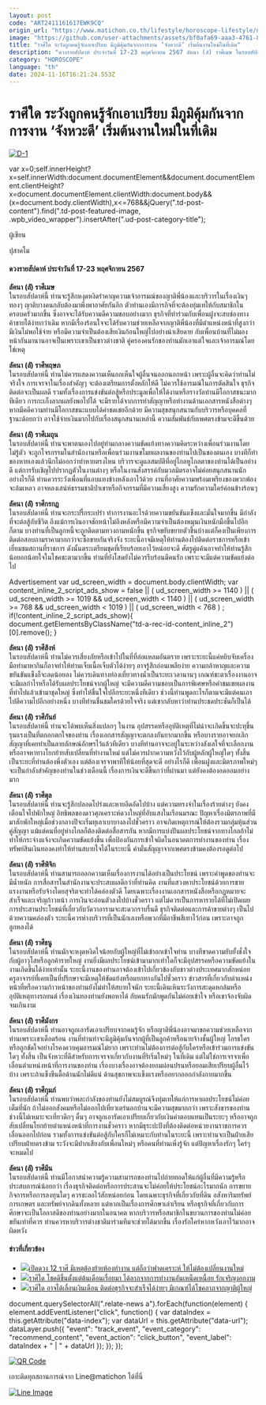 ```yaml
---
layout: post
code: "ART2411161617EWK9CQ"
origin_url: "https://www.matichon.co.th/lifestyle/horoscope-lifestyle/news_4900113"
image: "https://github.com/user-attachments/assets/bf0afa69-aaa3-4761-84f0-0931ca51d742"
title: "ราศีใด ระวังถูกคนรู้จักเอาเปรียบ มีภูมิคุ้มกันจากการงาน ‘จังหวะดี’ เริ่มต้นงานใหม่ในที่เดิม"
description: "ดวงรายสัปดาห์ ประจำวันที่ 17-23 พฤศจิกายน 2567 ลัคนา (ลั) ราศีเมษ ในรอบสัปดาห์นี้ ท่านจะรู้สึกหงุดหงิดรำคาญความเจ้าอารมณ์ของญาติพี่น้องและบริวารในเรื่องเงินๆ"
category: "HOROSCOPE"
language: "th"
date: 2024-11-16T16:21:24.553Z
---
```


# ราศีใด ระวังถูกคนรู้จักเอาเปรียบ มีภูมิคุ้มกันจากการงาน ‘จังหวะดี’ เริ่มต้นงานใหม่ในที่เดิม

[![](https://www.matichon.co.th/wp-content/uploads/2024/11/D-1-2.jpg "D-1")](https://www.matichon.co.th/wp-content/uploads/2024/11/D-1-2.jpg)

var x=0;self.innerHeight?x=self.innerWidth:document.documentElement&&document.documentElement.clientHeight?x=document.documentElement.clientWidth:document.body&&(x=document.body.clientWidth),x<=768&&jQuery(".td-post-content").find(".td-post-featured-image, .wpb\_video\_wrapper").insertAfter(".ud-post-category-title");

ผู้เขียน

ปุสาคโม

#### **ดวงรายสัปดาห์ ประจำวันที่ 17-23 พฤศจิกายน 2567**

**ลัคนา (ลั) ราศีเมษ**  
ในรอบสัปดาห์นี้ ท่านจะรู้สึกหงุดหงิดรำคาญความเจ้าอารมณ์ของญาติพี่น้องและบริวารในเรื่องเงินๆ ทองๆ ญาติบางคนกลับต้องมาพึ่งพาอาศัยกันอีก ตัวท่านเองมีภารกิจที่จะต้องทุ่มเทให้กับสมาชิกในครอบครัวมากขึ้น ซึ่งอาจจะได้รับความดีความชอบอย่างมาก ธุรกิจที่ทำร่วมกับเพื่อนฝูงจะสบช่องทางค้าขายได้ง่ายกว่าเดิม หากมีเรื่องร้อนใจจะได้รับความช่วยเหลือจากญาติพี่น้องที่มีตำแหน่งหน้าที่สูงกว่า มีเงินไม่พอใช้จ่าย หรือมีความจำเป็นต้องเสียเงินก้อนใหญ่ไปอย่างน่าเสียดาย กับเพื่อนบ้านที่ไม่มองหน้ากันมานานอาจเป็นเพราะเขาเป็นชาวต่างชาติ คู่ครองคนรักของท่านมักเอาแต่ใจและเจ้าอารมณ์โดยใช่เหตุ

**ลัคนา (ลั) ราศีพฤษภ**  
ในรอบสัปดาห์นี้ ท่านไม่ควรแสดงความเห็นอกเห็นใจผู้อื่นจนออกนอกหน้า เพราะผู้อื่นจะคิดว่าท่านไม่จริงใจ การเจรจาในเรื่องสำคัญๆ จะต้องเตรียมการตั้งหลักให้ดี ไม่ควรใช้อารมณ์ในการตัดสินใจ ธุรกิจติดต่อจะเป็นผลดี รวมทั้งเรื่องการแข่งขันต่อสู้หรือประมูลเพื่อให้ได้งานหรือรางวัลท่านมีโอกาสชนะมากทีเดียว การกะเก็งลาภผลยังพอไปได้ จะมีรายได้จากการทำสัญญาหรือทำงานด้านเอกสารหนังสือต่างๆ หากมีคดีความท่านมีโอกาสชนะแบบได้ค่าชดเชยอีกด้วย มีความสุขสนุกสนานกับบริวารหรือบุคคลที่ฐานะด้อยกว่า อาจใช้จ่ายเงินมากไปกับเรื่องสนุกสนานเหล่านี้ ความสัมพันธ์กับเพศตรงข้ามจะดีขึ้นด้วย

**ลัคนา (ลั) ราศีเมถุน**  
ในรอบสัปดาห์นี้ ท่านจะพาตนเองไปอยู่ท่ามกลางความขัดแย้งทางความคิดระหว่างเพื่อนร่วมงานโดยไม่รู้ตัว จะถูกโจรกรรมในสำนักงานหรือเพื่อนร่วมงานขโมยผลงานของท่านไปเป็นของตนเอง บางทีก็ทำของหายเองแล้วนึกไม่ออกว่าทำหายตรงไหน บริวารจะดูแลสมบัติที่อยู่ไกลหูไกลตาของท่านได้เป็นอย่างดี แต่การรับเชิญไปปรากฏตัวในงานต่างๆ หรือในงานสังสรรค์กับมวลมิตรอาจไม่ค่อยสนุกสนานนัก อย่างไรก็ดี ท่านควรระวังเพื่อนที่แอบแทงข้างหลังเอาไว้ด้วย งานที่อาศัยความพร้อมเพรียงของพวกพ้องจะล้มเหลว อาจหลงเสน่ห์ธรรมชาติป่าเขาหรือกิจกรรมที่มีความเสี่ยงสูง ความรักความใคร่ค่อนข้างร้อนๆ

**ลัคนา (ลั) ราศีกรกฎ**  
ในรอบสัปดาห์นี้ ท่านจะกระปรี้กระเปร่า ทำการงานอะไรด้วยความขยันขันแข็งและมั่นใจมากขึ้น มีกำลังที่จะต่อสู้กับชีวิต ถึงแม้การเงินอาจชักหน้าไม่ถึงหลังหรือมีความจำเป็นต้องหมุนเงินหนักมือขึ้นไปอีกก็ตาม บางท่านที่เป็นลูกหนี้จะถูกติดตามทวงถามหนักขึ้น ธุรกิจขยับขยายตัวขึ้นบ้างแต่ก็คงเป็นเพียงการติดต่อสอบถามราคามากกว่าจะซื้อขายกันจริงจัง ระยะนี้อาจมีเหตุให้ท่านต้องไปติดต่อราชการหรือเข้าเยี่ยมชมสถานที่ราชการ ดังนั้นตระเตรียมชุดที่เรียบร้อยเอาไว้หน่อยจะดี ศัตรูคู่แค้นอาจทำให้ท่านรู้สึกน้อยอกน้อยใจในโชคชะตามากขึ้น ท่านที่ยังโสดยังไม่ควรรีบร้อนมีคนรัก เพราะจะมีแต่ความขัดแย้งต่อไป

Advertisement var ud\_screen\_width = document.body.clientWidth; var content\_inline\_2\_script\_ads\_show = false || ( ud\_screen\_width >= 1140 ) || ( ud\_screen\_width >= 1019 && ud\_screen\_width < 1140 ) || ( ud\_screen\_width >= 768 && ud\_screen\_width < 1019 ) || ( ud\_screen\_width < 768 ) ; if(!content\_inline\_2\_script\_ads\_show){ document.getElementsByClassName("td-a-rec-id-content\_inline\_2")\[0\].remove(); }

**ลัคนา (ลั) ราศีสิงห์**  
ในรอบสัปดาห์นี้ ท่านไม่ควรเสี่ยงภัยหรือเข้าไปในที่ที่ล่อแหลมอันตราย เพราะระยะนี้แค่หยิบจับเครื่องมือทำมาหากินก็อาจทำให้ท่านเจ็บเนื้อเจ็บตัวได้ง่ายๆ อาจรู้สึกอ่อนเพลียง่าย ความกล้าหาญและความขยันขันแข็งก็จะลดน้อยลง ไม่ควรเดินทางท่องเที่ยวทางน้ำเป็นระยะเวลานานๆ เกณฑ์ชะตาเรื่องงานอาจจะมีผลกำไรหรือได้รับผลประโยชน์จากผู้ใหญ่ จะมีความดีความชอบเป็นการพิเศษหรือคำชมเชยผลงานที่ทำไปแล้วเข้ามาชุดใหญ่ ซึ่งทำให้ชื่นใจไปอีกระยะหนึ่งทีเดียว ช่วงนี้ท่านพูดอะไรก็ตามจะมีแต่คนเอาไปตีความไปอีกอย่างหนึ่ง บางทีท่านชื่นชมใครด้วยใจจริง แต่เขากลับหาว่าท่านประชดประชันก็เป็นได้

**ลัคนา (ลั) ราศีกันย์**  
ในรอบสัปดาห์นี้ ท่านจะได้พบเห็นสิ่งแปลกๆ ในงาน อุปสรรคหรืออุบัติเหตุที่ไม่น่าจะเกิดขึ้นจะปะทุขึ้นรุนแรงเป็นที่ตกอกตกใจของท่าน เรื่องเอกสารสัญญาจะตกลงกันยากมากขึ้น หรือบางรายอาจยกเลิกสัญญาที่เคยทำเป็นลายลักษณ์อักษรไว้แล้วทีเดียว บางทีท่านอาจจะอยู่ในระหว่างลังเลใจที่จะเลือกงานหรืออาจหาทางโยกย้ายสับเปลี่ยนที่ทำงานใหม่ แต่ไม่ควรฝากความหวังไว้กับผู้หลักผู้ใหญ่ใดๆ ทั้งสิ้น เป็นระยะที่ท่านต้องพึ่งตัวเอง แต่ต้องเจรจาพาทีให้น้อยที่สุดจะดี อย่างไรก็ดี เพื่อนฝูงและมิตรภาพใหม่ๆ จะเป็นกำลังสำคัญของท่านในช่วงเดือนนี้ เรื่องการเงินจะดีขึ้นกว่าที่ผ่านมา แต่ยังคงต้องอดออมอย่างมาก

**ลัคนา (ลั) ราศีตุล**  
ในรอบสัปดาห์นี้ ท่านจะรู้สึกปลอดโปร่งและหายอึดอัดไปบ้าง แต่ความทรงจำในเรื่องร้ายต่างๆ ยังคงเตือนใจไปพักใหญ่ อิทธิพลของดาวศุภเคราะห์ดวงใหญ่ที่อับแสงในเรือนมรณะ ปัญหาเรื่องมิตรภาพที่มีมาสักพักใหญ่เมื่อช่วงกลางปีจะเริ่มทุเลาเบาบางลงไปชั่วคราว อาจเกิดเหตุการณ์ให้ต้องรวมกลุ่มหุ้นส่วนคู่สัญญา แม้แต่คนที่อยู่ห่างไกลก็ต้องติดต่อสื่อสารกัน หากมีการแบ่งปันผลประโยชน์จากทางไกลถ้าไม่ทำให้กระจ่างแจ้งจะเกิดความขัดแย้งขึ้น เพื่อป้องกันการเข้าใจผิดในอนาคตการทำงานของท่าน เรื่องทรัพย์สินเงินทองคงทำให้ท่านสบายใจได้ในระยะนี้ คำมั่นสัญญาจากเพศตรงข้ามคงต้องรอดูต่อไป

**ลัคนา (ลั) ราศีพิจิก**  
ในรอบสัปดาห์นี้ ท่านสามารถออกความเห็นเรื่องการงานได้อย่างเป็นประโยชน์ เพราะคำพูดของท่านจะมีน้ำหนัก การสื่อสารในสำนักงานจะประสบผลดีกว่าที่ท่านคิด งานที่แสวงหาประโยชน์ด้วยการขายแรงงานหรือรับจ้างโดยสุจริตจะทำได้คล่องตัวดี โดยเฉพาะเรื่องงานเอกสารหนังสือหรือกฎหมายจะสำเร็จและเจริญก้าวหน้า การเงินจะอ่อนตัวลงไปบ้างชั่วคราว แต่ไม่ควรเป็นการหารายได้ที่ไม่เปิดเผย การประสานประโยชน์ที่เกี่ยวกับวัดวาอารามจะสะดวกราบรื่นดี ธุรกิจติดต่อและการค้าขายต่างๆ เป็นไปด้วยความคล่องตัว ระยะนี้ควรห่างบริวารที่เป็นนักเลงหรือพวกที่มีอาชีพสีเทาไว้ก่อน เพราะอาจถูกลูกหลงได้

**ลัคนา (ลั) ราศีธนู**  
ในรอบสัปดาห์นี้ ท่านมักจะหงุดหงิดใจน้อยกับผู้ใหญ่ที่ไม่เข้าอกเข้าใจท่าน บางทีขาดความยับยั้งชั่งใจกับผู้อาวุโสหรือลูกค้ารายใหญ่ งานยิ่งมีผลประโยชน์เข้ามามากเท่าใดก็จะมีอุปสรรคหรือความขัดแย้งในงานเกิดขึ้นได้ง่ายเท่านั้น ระยะนี้งานของท่านอาจต้องเข้าไปเกี่ยวข้องกับชาวต่างประเทศมากสักหน่อย ครูอาจารย์ที่เคยเป็นที่ปรึกษาจะมีเหตุให้ขัดแย้งหรือแยกทางกันไปชั่วคราว ข่าวสารที่เกี่ยวกับตำแหน่งหน้าที่หรือความก้าวหน้าของท่านยังไม่ทำให้สบายใจนัก ระยะนี้เดินเหินระวังการสะดุดหกล้มหรืออุบัติเหตุทางรถยนต์ เรื่องเงินทองท่านยังพอหาได้ กับคนรักมักพูดกันไม่ค่อยเข้าใจ หรือเขาจ้องจับผิดจนเกินงาม

**ลัคนา (ลั) ราศีมังกร**  
ในรอบสัปดาห์นี้ ท่านอาจถูกเอารัดเอาเปรียบจากคนรู้จัก หรือญาติพี่น้องอาจมาขอความช่วยเหลือจากท่านเพราะเขาเดือดร้อน งานที่ท่านทำจะมีภูมิคุ้มกันจากผู้ที่เป็นลูกค้าหรือนายจ้างชั้นผู้ใหญ่ โกรธใครหรือถูกขัดใจอย่างไรคงควบคุมอารมณ์ไม่ยาก เพราะท่านไม่ต้องการต่อสู้กับใครหรือเข้าร่วมการแข่งขันใดๆ ทั้งสิ้น เป็นจังหวะที่ดีสำหรับการเจรจาเกี่ยวกับงานที่ริเริ่มใหม่ๆ ในที่เดิม แต่ไม่ใช่การเจรจาเพื่อเลื่อนตำแหน่งหน้าที่การงานของท่าน เรื่องบางเรื่องอาจต้องยอมผ่อนปรนหรือยอมเสียเปรียบผู้อื่นไว้บ้าง เพราะถ้าแข็งขืนดื้อด้านนักไม่ดีแน่ ด้านสุขภาพจะแข็งแรงหรืออยากออกกำลังกายมากขึ้น

**ลัคนา (ลั) ราศีกุมภ์**  
ในรอบสัปดาห์นี้ ท่านพบว่าพละกำลังของท่านยังไม่สมบูรณ์จึงทุ่มเทให้แก่การหาผลประโยชน์ไม่ค่อยเต็มที่นัก ถ้าไม่ออกสังคมหรือไม่ออกไปเที่ยวเตร่นอกบ้านจะมีความสุขมากกว่า เพราะสังขารของท่านช่วงนี้ไม่เหมาะจะเที่ยวดึกๆ ดื่นๆ อาจถูกเอารัดเอาเปรียบเกี่ยวกับเงินค่าตอบแทนเป็นระยะๆ หรืออาจถูกสับเปลี่ยนโยกย้ายตำแหน่งหน้าที่การงานชั่วคราว หากมีธุระปะปังที่ต้องติดต่อหน่วยงานราชการควรเลื่อนออกไปก่อน รวมทั้งการแข่งขันต่อสู้กับใครก็ไม่เหมาะกับท่านในระยะนี้ เพราะท่านจะเป็นฝ่ายเสียเปรียบฝ่ายตรงข้าม ระวังจะมีปากเสียงกับเพื่อนใหม่ๆ หรือคนที่ท่านเพิ่งรู้จัก แต่ปัญหาเรื่องรักๆ ใคร่ๆ จะหมดไป

**ลัคนา (ลั) ราศีมีน**  
ในรอบสัปดาห์นี้ ท่านมีโอกาสนำความรู้ความสามารถของท่านไปถ่ายทอดให้แก่ผู้อื่นที่มีความรู้หรือประสบการณ์น้อยกว่า เรื่องธุรกิจติดต่อหรือการประสานจะไม่ค่อยให้ประโยชน์อะไรมากนัก การขยายกิจการหรือการลงทุนใดๆ ควรชะลอไว้สักหน่อยก่อน โดยเฉพาะธุรกิจที่เกี่ยวกับที่ดิน อสังหาริมทรัพย์ การเกษตร และทรัพย์จากดินทั้งหลาย แต่หากเป็นเรื่องการศึกษาเล่าเรียน หรือธุรกิจที่เกี่ยวกับการศึกษาจะเป็นโอกาสดีของท่านอย่างมากในอนาคต หากบริวารหรือสมาชิกในขบวนการของท่านไม่ค่อยขยันเท่าที่ควร ท่านควรหาบริวารต่างชาติมาร่วมทีมจะช่วยได้มากขึ้น เรื่องรักใคร่หากหวังเอาไว้มากอาจผิดหวัง

#### ข่าวที่เกี่ยวข้อง

*   [![](https://www.matichon.co.th/wp-content/uploads/2024/11/ดวงรายวัน12ราศี-728x520-เสา-1.jpg)เปิดดวง 12 ราศี มีเหตุต้องย้ายห้องทำงาน แต่ถือว่าฟาดเคราะห์ ให้ไม่ต้องเปลี่ยนงานใหม่](https://www.matichon.co.th/lifestyle/horoscope-lifestyle/news_4898067) 
*   [![](https://www.matichon.co.th/wp-content/uploads/2024/11/ดวงรายวัน12ราศี-728x520-ศุก-1.jpg)ราศีใด โชคดีขึ้นตั้งแต่ต้นเดือนเรื่อยมา ได้ลาภจากการทำงานอันเหน็ดเหนื่อย รักเจริญงอกงาม](https://www.matichon.co.th/lifestyle/horoscope-lifestyle/news_4896612)
*   [![](https://www.matichon.co.th/wp-content/uploads/2024/11/2-107.jpg)ราศีใด อาจได้เลื่อนเงินเดือน ติดต่อธุรกิจจะสำเร็จได้ง่ายๆ มีเกณฑ์ได้โชคลาภจากญาติผู้ใหญ่](https://www.matichon.co.th/lifestyle/horoscope-lifestyle/news_4894700)

document.querySelectorAll(".relate-news a").forEach(function(element) { element.addEventListener("click", function() { var dataIndex = this.getAttribute("data-index"); var dataUrl = this.getAttribute("data-url"); dataLayer.push({ "event": "track\_event", "event\_category": "recommend\_content", "event\_action": "click\_button", "event\_label": dataIndex + " | " + dataUrl }); }); });

[![QR Code](https://www.matichon.co.th/wp-content/uploads/2023/07/wob1371z.jpg)](https://lin.ee/ht0nDxX)

เกาะติดทุกสถานการณ์จาก Line@matichon ได้ที่นี่

[![Line Image](https://www.matichon.co.th/wp-content/uploads/2023/07/th.png)](https://lin.ee/ht0nDxX)